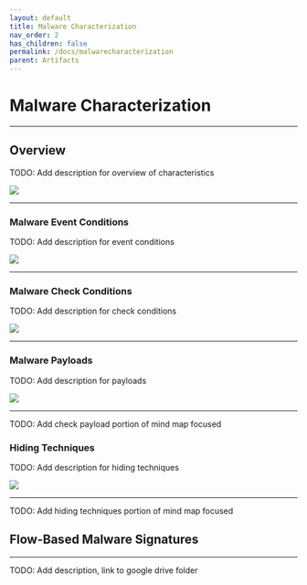 ```yaml
---
layout: default
title: Malware Characterization
nav_order: 2
has_children: false
permalink: /docs/malwarecharacterization
parent: Artifacts
---
```


# Malware Characterization
---

## Overview

TODO: Add description for overview of characteristics

![](../img/characteristic_overview.png)

---

### Malware Event Conditions

TODO: Add description for event conditions

![](../img/characteristic_eventconditions.png)

---

### Malware Check Conditions

TODO: Add description for check conditions

![](../img/characteristic_checkconditions.png)

---

### Malware Payloads

TODO: Add description for payloads

![](../img/characteristic_payloads.png)

---

TODO: Add check payload portion of mind map focused


### Hiding Techniques

TODO: Add description for hiding techniques

![](../img/characteristic_hidingtechniques.png)

---

TODO: Add hiding techniques portion of mind map focused

## Flow-Based Malware Signatures
---

TODO: Add description, link to google drive folder
